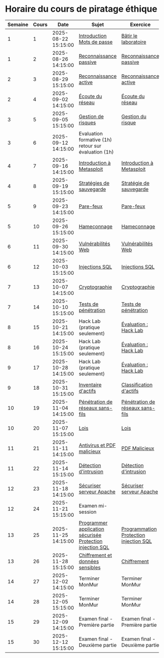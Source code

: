 # Horaire du cours de piratage éthique
Semaine|Cours|Date|Sujet|Exercice
--|--|--|--|--
1|1|2025-08-22 15:15:00|[Introduction](lecons/Introduction.md) <br/>[Mots de passe](lecons/Mots_de_passe.md)            |[Bâtir le laboratoire](exercices/Exercices_Laboratoire.md)
1|2|2025-08-26 14:15:00|[Reconnaissance passive](lecons/Reconnaissance_passive.md)|[Reconnaissance passive](exercices/reconnaissance_passive.md)
2|3|2025-08-29 15:15:00|[Reconnaissance active](lecons/Reconnaissance_active.md)|[Reconnaissance active](exercices/Reconnaissance_active.md) 
2|4|2025-09-02 14:15:00|[Écoute du réseau](lecons/Ecoute_reseau.md)|[Écoute du réseau](exercices/Ecoute_reseau.md)
3|5|2025-09-05 15:15:00|[Gestion de risques](lecons/Gestion_de_risques.md) |[Gestion du risque](exercices/Gestion_de_risques.md)
3|6|2025-09-12 14:15:00|Evaluation formative (1h)<br/>retour sur évaluation (1h)                |
4|7|2025-09-16 14:15:00|[Introduction à Metasploit](lecons/Intro_Metasploit.md)|[Introduction à Metasploit](exercices/Intro_Metasploit.md)
4|8|2025-09-19 15:15:00|[Stratégies de sauvegarde](lecons/Strategies_sauvegarde.md)                  |[Stratégie de sauvegarde](exercices/strategie_sauvegarde.md)
5|9|2025-09-23 14:15:00|[Pare-feux](lecons/Pare_feu.md)|[Pare-feux](exercices/Pare_feu.md)
5|10|2025-09-26 15:15:00|[Hameçonnage](lecons/Hameconnage.md)  |[Hameconnage](exercices/Hameconnage.md)
6|11|2025-09-30 14:15:00|[Vulnérabilités Web](lecons/Vulnerabilites_Web.md)|[Vulnérabilités Web](exercices/Vulnerabilites_Web.md)
6|12|2025-10-03 15:15:00|[Injections SQL](lecons/Injection_SQL.md)|[Injections SQL](exercices/Injection_SQL.md)
7|13|2025-10-07 14:15:00|[Cryptographie](lecons/Cryptographie.md)|[Cryptographie](exercices/Cryptographie.md)
7|14|2025-10-10 15:15:00|[Tests de pénétration](lecons/Tests_penetration.md)|[Tests de pénétration](exercices/Tests_penetration.md)
8|15|2025-10-21 14:15:00|Hack Lab (pratique seulement)|[Évaluation : Hack Lab](evaluations/Hack_lab.md)
8|16|2025-10-24 15:15:00|Hack Lab (pratique seulement)|[Évaluation : Hack Lab](evaluations/Hack_lab.md)
9|17|2025-10-28 14:15:00|Hack Lab (pratique seulement)|[Évaluation : Hack Lab](evaluations/Hack_lab.md)
9|18|2025-10-31 15:15:00|[Inventaire d'actifs](lecons/Inventaire_Actifs.md)|[Classification d'actifs](exercices/classification_actifs.md)
10|19|2025-11-04 14:15:00|[Pénétration de réseaux sans-fils](lecons/Penetration_reseau_sans_fils.md)|[Pénétration de réseaux sans-fils](exercices/Penetration_reseau_sans_fils.md)
10|20|2025-11-07 15:15:00|[Lois](lecons/Lois.md)|[Lois](exercices/Lois.md)
11|21|2025-11-11 14:15:00|[Antivirus et PDF malicieux](lecons/Antivirus_et_PDF_malicieux.md)|[PDF Malicieux](exercices/PDF_Malicieux.md)
11|22|2025-11-14 15:15:00|[Détection d'intrusion](lecons/Detection_intrusion.md)       |[Détection d'intrusion](exercices/Detection_intrusion.md)
12|23|2025-11-18 14:15:00|[Sécuriser serveur Apache](lecons/Securiser_Apache.md)|[Sécuriser serveur Apache](exercices/Securiser_Apache.md)
12|24|2025-11-21 15:15:00|Examen mi-session   |
13|25|2025-11-25 14:15:00|[Programmer application sécurisée](lecons/Programmer_application_securisee.md) <br/> [Protection injection SQL](lecons/Protection_Injection_SQL.md)|[Programmation](exercices/Programmer_application_securisee.md) <br/>[Protection injection SQL](exercices/Proteger_injection_SQL.md)
13|26|2025-11-28 15:15:00|[Chiffrement et données sensibles](lecons/Chiffrement_et_donnees_sensibles.md)|[Chiffrement](exercices/Chiffrement.md) 
14|27|2025-12-02 14:15:00|Terminer MonMur|Terminer MonMur
14|28|2025-12-05 15:15:00|Terminer MonMur|Terminer MonMur
15|29|2025-12-09 14:15:00|Examen final - Première partie|Examen final - Première partie
15|30|2025-12-12 15:15:00|Examen final - Deuxième partie|Examen final - Deuxième partie

